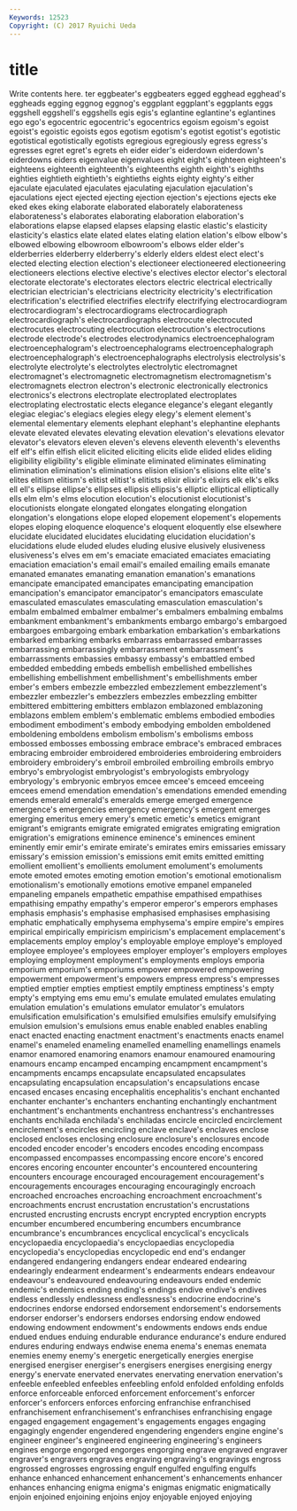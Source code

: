 ```yaml
---
Keywords: 12523 
Copyright: (C) 2017 Ryuichi Ueda
---
```


# title

Write contents here.
ter eggbeater's eggbeaters egged egghead egghead's
eggheads egging eggnog eggnog's eggplant eggplant's eggplants eggs eggshell eggshell's
eggshells egis egis's eglantine eglantine's eglantines ego ego's egocentric egocentric's
egocentrics egoism egoism's egoist egoist's egoistic egoists egos egotism egotism's
egotist egotist's egotistic egotistical egotistically egotists egregious egregiously egress egress's
egresses egret egret's egrets eh eider eider's eiderdown eiderdown's eiderdowns
eiders eigenvalue eigenvalues eight eight's eighteen eighteen's eighteens eighteenth eighteenth's
eighteenths eighth eighth's eighths eighties eightieth eightieth's eightieths eights eighty
eighty's either ejaculate ejaculated ejaculates ejaculating ejaculation ejaculation's ejaculations eject
ejected ejecting ejection ejection's ejections ejects eke eked ekes eking
elaborate elaborated elaborately elaborateness elaborateness's elaborates elaborating elaboration elaboration's elaborations
elapse elapsed elapses elapsing elastic elastic's elasticity elasticity's elastics elate
elated elates elating elation elation's elbow elbow's elbowed elbowing elbowroom
elbowroom's elbows elder elder's elderberries elderberry elderberry's elderly elders eldest
elect elect's elected electing election election's electioneer electioneered electioneering electioneers
elections elective elective's electives elector elector's electoral electorate electorate's electorates
electors electric electrical electrically electrician electrician's electricians electricity electricity's electrification
electrification's electrified electrifies electrify electrifying electrocardiogram electrocardiogram's electrocardiograms electrocardiograph electrocardiograph's
electrocardiographs electrocute electrocuted electrocutes electrocuting electrocution electrocution's electrocutions electrode electrode's
electrodes electrodynamics electroencephalogram electroencephalogram's electroencephalograms electroencephalograph electroencephalograph's electroencephalographs electrolysis electrolysis's
electrolyte electrolyte's electrolytes electrolytic electromagnet electromagnet's electromagnetic electromagnetism electromagnetism's electromagnets
electron electron's electronic electronically electronics electronics's electrons electroplate electroplated electroplates
electroplating electrostatic elects elegance elegance's elegant elegantly elegiac elegiac's elegiacs
elegies elegy elegy's element element's elemental elementary elements elephant elephant's
elephantine elephants elevate elevated elevates elevating elevation elevation's elevations elevator
elevator's elevators eleven eleven's elevens eleventh eleventh's elevenths elf elf's
elfin elfish elicit elicited eliciting elicits elide elided elides eliding
eligibility eligibility's eligible eliminate eliminated eliminates eliminating elimination elimination's eliminations
elision elision's elisions elite elite's elites elitism elitism's elitist elitist's
elitists elixir elixir's elixirs elk elk's elks ell ell's ellipse
ellipse's ellipses ellipsis ellipsis's elliptic elliptical elliptically ells elm elm's
elms elocution elocution's elocutionist elocutionist's elocutionists elongate elongated elongates elongating
elongation elongation's elongations elope eloped elopement elopement's elopements elopes eloping
eloquence eloquence's eloquent eloquently else elsewhere elucidate elucidated elucidates elucidating
elucidation elucidation's elucidations elude eluded eludes eluding elusive elusively elusiveness
elusiveness's elves em em's emaciate emaciated emaciates emaciating emaciation emaciation's
email email's emailed emailing emails emanate emanated emanates emanating emanation
emanation's emanations emancipate emancipated emancipates emancipating emancipation emancipation's emancipator emancipator's
emancipators emasculate emasculated emasculates emasculating emasculation emasculation's embalm embalmed embalmer
embalmer's embalmers embalming embalms embankment embankment's embankments embargo embargo's embargoed
embargoes embargoing embark embarkation embarkation's embarkations embarked embarking embarks embarrass
embarrassed embarrasses embarrassing embarrassingly embarrassment embarrassment's embarrassments embassies embassy embassy's
embattled embed embedded embedding embeds embellish embellished embellishes embellishing embellishment
embellishment's embellishments ember ember's embers embezzle embezzled embezzlement embezzlement's embezzler
embezzler's embezzlers embezzles embezzling embitter embittered embittering embitters emblazon emblazoned
emblazoning emblazons emblem emblem's emblematic emblems embodied embodies embodiment embodiment's
embody embodying embolden emboldened emboldening emboldens embolism embolism's embolisms emboss
embossed embosses embossing embrace embrace's embraced embraces embracing embroider embroidered
embroideries embroidering embroiders embroidery embroidery's embroil embroiled embroiling embroils embryo
embryo's embryologist embryologist's embryologists embryology embryology's embryonic embryos emcee emcee's
emceed emceeing emcees emend emendation emendation's emendations emended emending emends
emerald emerald's emeralds emerge emerged emergence emergence's emergencies emergency emergency's
emergent emerges emerging emeritus emery emery's emetic emetic's emetics emigrant
emigrant's emigrants emigrate emigrated emigrates emigrating emigration emigration's emigrations eminence
eminence's eminences eminent eminently emir emir's emirate emirate's emirates emirs
emissaries emissary emissary's emission emission's emissions emit emits emitted emitting
emollient emollient's emollients emolument emolument's emoluments emote emoted emotes emoting
emotion emotion's emotional emotionalism emotionalism's emotionally emotions emotive empanel empaneled
empaneling empanels empathetic empathise empathised empathises empathising empathy empathy's emperor
emperor's emperors emphases emphasis emphasis's emphasise emphasised emphasises emphasising emphatic
emphatically emphysema emphysema's empire empire's empires empirical empirically empiricism empiricism's
emplacement emplacement's emplacements employ employ's employable employe employe's employed employee
employee's employees employer employer's employers employes employing employment employment's employments
employs emporia emporium emporium's emporiums empower empowered empowering empowerment empowerment's
empowers empress empress's empresses emptied emptier empties emptiest emptily emptiness
emptiness's empty empty's emptying ems emu emu's emulate emulated emulates
emulating emulation emulation's emulations emulator emulator's emulators emulsification emulsification's emulsified
emulsifies emulsify emulsifying emulsion emulsion's emulsions emus enable enabled enables
enabling enact enacted enacting enactment enactment's enactments enacts enamel enamel's
enameled enameling enamelled enamelling enamellings enamels enamor enamored enamoring enamors
enamour enamoured enamouring enamours encamp encamped encamping encampment encampment's encampments
encamps encapsulate encapsulated encapsulates encapsulating encapsulation encapsulation's encapsulations encase encased
encases encasing encephalitis encephalitis's enchant enchanted enchanter enchanter's enchanters enchanting
enchantingly enchantment enchantment's enchantments enchantress enchantress's enchantresses enchants enchilada enchilada's
enchiladas encircle encircled encirclement encirclement's encircles encircling enclave enclave's enclaves
enclose enclosed encloses enclosing enclosure enclosure's enclosures encode encoded encoder
encoder's encoders encodes encoding encompass encompassed encompasses encompassing encore encore's
encored encores encoring encounter encounter's encountered encountering encounters encourage encouraged
encouragement encouragement's encouragements encourages encouraging encouragingly encroach encroached encroaches encroaching
encroachment encroachment's encroachments encrust encrustation encrustation's encrustations encrusted encrusting encrusts
encrypt encrypted encryption encrypts encumber encumbered encumbering encumbers encumbrance encumbrance's
encumbrances encyclical encyclical's encyclicals encyclopaedia encyclopaedia's encyclopaedias encyclopedia encyclopedia's encyclopedias
encyclopedic end end's endanger endangered endangering endangers endear endeared endearing
endearingly endearment endearment's endearments endears endeavour endeavour's endeavoured endeavouring endeavours
ended endemic endemic's endemics ending ending's endings endive endive's endives
endless endlessly endlessness endlessness's endocrine endocrine's endocrines endorse endorsed endorsement
endorsement's endorsements endorser endorser's endorsers endorses endorsing endow endowed endowing
endowment endowment's endowments endows ends endue endued endues enduing endurable
endurance endurance's endure endured endures enduring endways endwise enema enema's
enemas enemata enemies enemy enemy's energetic energetically energies energise energised
energiser energiser's energisers energises energising energy energy's enervate enervated enervates
enervating enervation enervation's enfeeble enfeebled enfeebles enfeebling enfold enfolded enfolding
enfolds enforce enforceable enforced enforcement enforcement's enforcer enforcer's enforcers enforces
enforcing enfranchise enfranchised enfranchisement enfranchisement's enfranchises enfranchising engage engaged engagement
engagement's engagements engages engaging engagingly engender engendered engendering engenders engine
engine's engineer engineer's engineered engineering engineering's engineers engines engorge engorged
engorges engorging engrave engraved engraver engraver's engravers engraves engraving engraving's
engravings engross engrossed engrosses engrossing engulf engulfed engulfing engulfs enhance
enhanced enhancement enhancement's enhancements enhancer enhances enhancing enigma enigma's enigmas
enigmatic enigmatically enjoin enjoined enjoining enjoins enjoy enjoyable enjoyed enjoying
